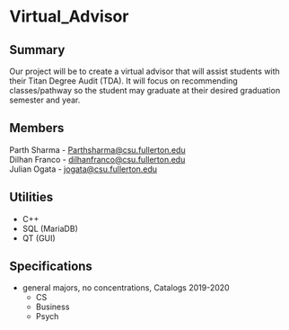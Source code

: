# Virtual_Advisor

## Summary
Our project will be to create a virtual advisor that will assist students with their Titan Degree Audit (TDA). It will focus on recommending classes/pathway so the student may graduate at their desired graduation semester and year.

## Members
Parth Sharma - Parthsharma@csu.fullerton.edu <br />
Dilhan Franco - dilhanfranco@csu.fullerton.edu <br />
Julian Ogata - jogata@csu.fullerton.edu <br />

## Utilities
- C++
- SQL (MariaDB)
- QT (GUI)

## Specifications
- general majors, no concentrations, Catalogs 2019-2020
  - CS
  - Business
  - Psych


